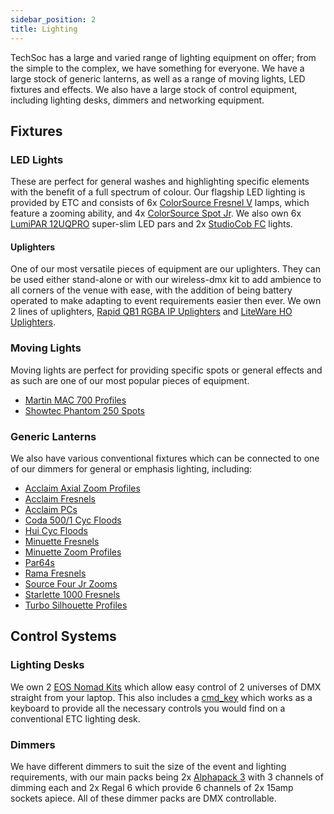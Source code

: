 ```yaml
---
sidebar_position: 2
title: Lighting
---
```


TechSoc has a large and varied range of lighting equipment on offer; from the simple to the complex, we have something for everyone. We have a large stock of generic lanterns, as well as a range of moving lights, LED fixtures and effects. We also have a large stock of control equipment, including lighting desks, dimmers and networking equipment.

## Fixtures

### LED Lights

These are perfect for general washes and highlighting specific elements with the benefit of a full spectrum of colour. Our flagship LED lighting is provided by ETC and consists of 6x [ColorSource Fresnel V](https://www.etcconnect.com/Products/Entertainment-Fixtures/ColorSource-Fresnel-V/Features.aspx) lamps, which feature a zooming ability, and 4x [ColorSource Spot Jr](https://www.etcconnect.com/colorsourcespotjr/). We also own 6x [LumiPAR 12UQPRO](https://www.prolights.it/en/product/LUMIPAR12UQPRO) super-slim LED pars and 2x [StudioCob FC](https://www.prolights.it/en/product/STUDIOCOBFC) lights.

#### Uplighters

One of our most versatile pieces of equipment are our uplighters. They can be used either stand-alone or with our wireless-dmx kit to add ambience to all corners of the venue with ease, with the addition of being battery operated to make adapting to event requirements easier then ever. We own 2 lines of uplighters, [Rapid QB1 RGBA IP Uplighters](https://www.prolight.co.uk/Catalogue/Products/Lighting/Uplighters/LEDJ353XX?selected=LEDJ353) and [LiteWare HO Uplighters](https://designservices.co.uk/files/lighting/GDS%20Liteware%20Manual.pdf).

### Moving Lights

Moving lights are perfect for providing specific spots or general effects and as such are one of our most popular pieces of equipment.

- [Martin MAC 700 Profiles](https://www.martin.com/en/products/mac-700-profile)
- [Showtec Phantom 250 Spots](https://www.showtec-lights.com/en/40081-phantom-250-spot.html)

### Generic Lanterns

We also have various conventional fixtures which can be connected to one of our dimmers for general or emphasis lighting, including:

- [Acclaim Axial Zoom Profiles](https://www.theatrecrafts.com/archive/documents/selecon-acclaimaxialzoomspot230V-data1.pdf)
- [Acclaim Fresnels](https://www.theatrecrafts.com/archive/documents/selecon_acclaim_fresnel_230V.pdf)
- [Acclaim PCs](https://www.theatrecrafts.com/archive/documents/selecon_acclaim_pc_230V.pdf)
- [Coda 500/1 Cyc Floods](https://www.theatrecrafts.com/archive/documents/codanocturne.pdf)
- [Hui Cyc Floods](https://www.theatrecrafts.com/archive/documents/Hui_Cyc_100411NA.pdf)
- [Minuette Fresnels](https://www.theatrecrafts.com/archive/documents/cct/minuettefresnel_datasheet1983.pdf)
- [Minuette Zoom Profiles](https://www.theatrecrafts.com/archive/documents/cct/minuetteprofile_datasheet1983.pdf)
- [Par64s](https://www.pulse-audio.co.uk/product/par64l-bk/)
- [Rama Fresnels](https://www.theatrecrafts.com/archive/documents/rama_150_fft_fresnel.pdf)
- [Source Four Jr Zooms](https://www.etcconnect.com/WorkArea/DownloadAsset.aspx?id=10737459979)
- [Starlette 1000 Fresnels](https://www.theatrecrafts.com/archive/documents/cct/starlette1000fresnel_1984.pdf)
- [Turbo Silhouette Profiles](https://www.theatrecrafts.com/archive/documents/cct_turbo_and_silhouette_range.pdf)

## Control Systems

### Lighting Desks

We own 2 [EOS Nomad Kits](https://www.etcconnect.com/ETCnomad/) which allow easy control of 2 universes of DMX straight from your laptop. This also includes a [cmd_key](https://www.cmd-key.com/online-store/cmd_key-for-EOS-p167495540) which works as a keyboard to provide all the necessary controls you would find on a conventional ETC lighting desk.

### Dimmers

We have different dimmers to suit the size of the event and lighting requirements, with our main packs being 2x [Alphapack 3](https://www.vari-lite.com/global/products/alphapack-3) with 3 channels of dimming each and 2x Regal 6 which provide 6 channels of 2x 15amp sockets apiece. All of these dimmer packs are DMX controllable.

